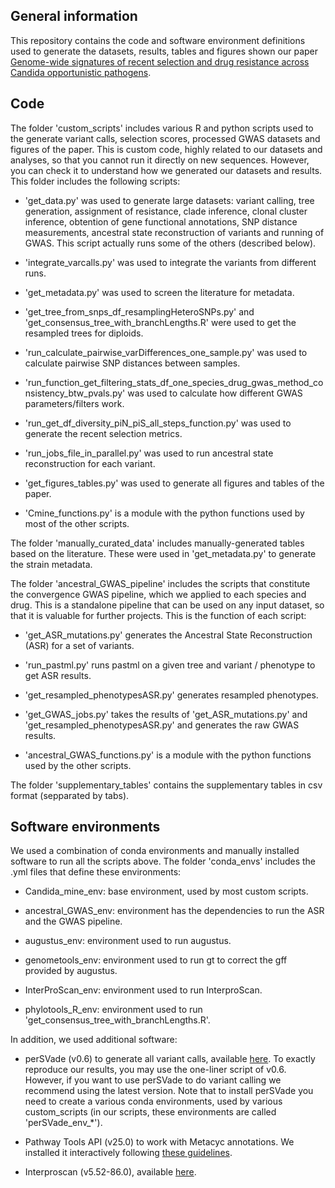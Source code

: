 ## General information

This repository contains the code and software environment definitions used to generate the datasets, results, tables and figures shown our paper [Genome-wide signatures of recent selection and drug resistance across Candida opportunistic pathogens](https://www.biorxiv.org/).

## Code

The folder 'custom_scripts' includes various R and python scripts used to the generate variant calls, selection scores, processed GWAS datasets and figures of the paper. This is custom code, highly related to our datasets and analyses, so that you cannot run it directly on new sequences. However, you can check it to understand how we generated our datasets and results. This folder includes the following scripts:

- 'get_data.py' was used to generate large datasets: variant calling,  tree generation, assignment of resistance, clade inference, clonal cluster inference, obtention of gene functional annotations, SNP distance measurements, ancestral state reconstruction of variants and running of GWAS. This script actually runs some of the others (described below).

- 'integrate_varcalls.py' was used to integrate the variants from different runs.

- 'get_metadata.py' was used to screen the literature for metadata.

- 'get_tree_from_snps_df_resamplingHeteroSNPs.py' and 'get_consensus_tree_with_branchLengths.R' were used to get the resampled trees for diploids.

- 'run_calculate_pairwise_varDifferences_one_sample.py' was used to calculate pairwise SNP distances between samples.

- 'run_function_get_filtering_stats_df_one_species_drug_gwas_method_consistency_btw_pvals.py' was used to calculate how different GWAS parameters/filters work.

- 'run_get_df_diversity_piN_piS_all_steps_function.py' was used to generate the recent selection metrics.

- 'run_jobs_file_in_parallel.py' was used to run ancestral state reconstruction for each variant.

- 'get_figures_tables.py' was used to generate all figures and tables of the paper.

- 'Cmine_functions.py' is a module with the python functions used by most of the other scripts.

The folder 'manually_curated_data' includes manually-generated tables based on the literature. These were used in 'get_metadata.py' to generate the strain metadata.

The folder 'ancestral_GWAS_pipeline' includes the scripts that constitute the convergence GWAS pipeline, which we applied to each species and drug. This is a standalone pipeline that can be used on any input dataset, so that it is valuable for further projects. This is the function of each script:

- 'get_ASR_mutations.py' generates the Ancestral State Reconstruction (ASR) for a set of variants.

- 'run_pastml.py' runs pastml on a given tree and variant / phenotype to get ASR results.

- 'get_resampled_phenotypesASR.py' generates resampled phenotypes.

- 'get_GWAS_jobs.py' takes the results of 'get_ASR_mutations.py' and 'get_resampled_phenotypesASR.py' and generates the raw GWAS results.

- 'ancestral_GWAS_functions.py' is a module with the python functions used by the other scripts.

The folder 'supplementary_tables' contains the supplementary tables in csv format (sepparated by tabs).

## Software environments

We used a combination of conda environments and manually installed software to run all the scripts above. The folder 'conda_envs' includes the .yml files that define these environments:

- Candida_mine_env: base environment, used by most custom scripts.

- ancestral_GWAS_env: environment has the dependencies to run the ASR and the GWAS pipeline.

- augustus_env: environment used to run augustus.

- genometools_env: environment used to run gt to correct the gff provided by augustus.

- InterProScan_env: environment used to run InterproScan.

- phylotools_R_env: environment used to run 'get_consensus_tree_with_branchLengths.R'.

In addition, we used additional software:

- perSVade (v0.6) to generate all variant calls, available [here](https://github.com/Gabaldonlab/perSVade). To exactly reproduce our results, you may use the one-liner script of v0.6. However, if you want to use perSVade to do variant calling we recommend using the latest version. Note that to install perSVade you need to create a various conda environments, used by various custom_scripts (in our scripts, these environments are called 'perSVade_env_*').

- Pathway Tools API (v25.0) to work with Metacyc annotations. We installed it interactively following [these guidelines](https://bioinformatics.ai.sri.com/ptools/installation-guide/released/index.html).

- Interproscan (v5.52-86.0), available [here](https://interproscan-docs.readthedocs.io/).
